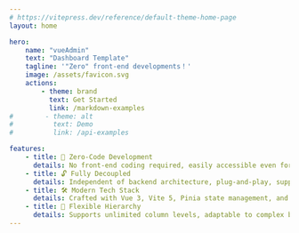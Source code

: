 ```yaml
---
# https://vitepress.dev/reference/default-theme-home-page
layout: home

hero:
    name: "vueAdmin"
    text: "Dashboard Template"
    tagline: '"Zero" front-end developments！'
    image: /assets/favicon.svg
    actions:
        - theme: brand
          text: Get Started
          link: /markdown-examples
#        - theme: alt
#          text: Demo
#          link: /api-examples

features:
    - title: 🚀 Zero-Code Development
      details: No front-end coding required, easily accessible even for non-technical personnel.
    - title: 🔓 Fully Decoupled
      details: Independent of backend architecture, plug-and-play, supports seamless updates with zero downtime.
    - title: 🛠️ Modern Tech Stack
      details: Crafted with Vue 3, Vite 5, Pinia state management, and Element Plus, delivering a cutting-edge front-end solution.
    - title: 🌳 Flexible Hierarchy
      details: Supports unlimited column levels, adaptable to complex business needs.
---
```


<style>
:root {
  --vp-home-hero-name-color: transparent;
  --vp-home-hero-name-background: -webkit-linear-gradient(120deg, #409eff 20%, #2563eb);
  /* --vp-home-hero-image-background-image: linear-gradient(-45deg, #ff6900 50%, #fea502 50%); */
  /* --vp-home-hero-image-filter: blur(44px); */
}

@media (min-width: 640px) {
  :root {
    --vp-home-hero-image-filter: blur(56px);
  }
}

@media (min-width: 960px) {
  :root {
    --vp-home-hero-image-filter: blur(68px);
  }
}
</style>
